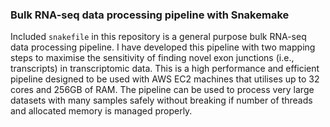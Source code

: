### Bulk RNA-seq data processing pipeline with Snakemake
Included `snakefile` in this repository is a general purpose bulk RNA-seq data processing pipeline. I have developed this pipeline with two mapping steps to maximise the sensitivity of finding novel exon junctions (i.e., transcripts) in transcriptomic data. This is a high performance and efficient pipeline designed to be used with AWS EC2 machines that utilises up to 32 cores and 256GB of RAM. The pipeline can be used to process very large datasets with many samples safely without breaking if number of threads and allocated memory is managed properly.